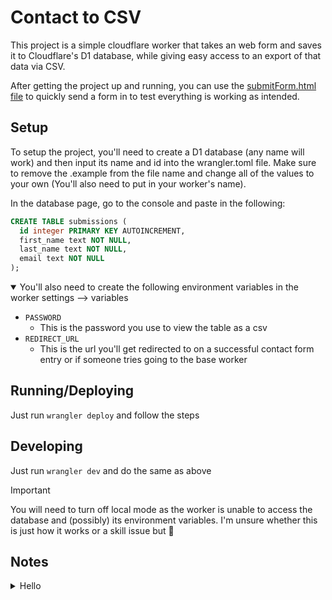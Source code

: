 # Contact to CSV
This project is a simple cloudflare worker that takes an web form and saves it to Cloudflare's D1 database, while giving easy access to an export of that data via CSV.

After getting the project up and running, you can use the [submitForm.html file](./submitForm.html) to quickly send a form in to test everything is working as intended.

## Setup
To setup the project, you'll need to create a D1 database (any name will work) and then input its name and id into the wrangler.toml file. Make sure to remove the .example from the file name and change all of the values to your own (You'll also need to put in your worker's name).

In the database page, go to the console and paste in the following:
```sql
CREATE TABLE submissions (
  id integer PRIMARY KEY AUTOINCREMENT, 
  first_name text NOT NULL,
  last_name text NOT NULL, 
  email text NOT NULL
);
```

<details open>
<summary>You'll also need to create the following environment variables in the worker settings --> variables</summary>

* `PASSWORD`
  * This is the password you use to view the table as a csv
* `REDIRECT_URL`
  * This is the url you'll get redirected to on a successful contact form entry or if someone tries going to the base worker
</details>

## Running/Deploying
Just run `wrangler deploy` and follow the steps

## Developing
Just run `wrangler dev` and do the same as above
> [!IMPORTANT]
> You will need to turn off local mode as the worker is unable to access the database and (possibly) its environment variables. I'm unsure whether this is just how it works or a skill issue but 🤷


## Notes
<details>
<summary>Hello</summary>

> [!NOTE]
> I am quite silly! Some things could be done better (mainly the naming between the form and the db & general organization) but as long as it all works :) <br>
> I also don't know what some of the typescript files do but I'm too scared to touch them so there they shall remain
</details>